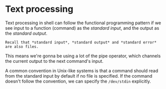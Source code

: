 # Text processing

Text processing in shell can follow the functional programming pattern if we see input to a function (command) as the *standard input*, and the output as the *standard output*.

```admonish note title="Reminder"
Recall that *standard input*, *standard output* and *standard error* are also files.
```

This means we're gonna be using a lot of the pipe operator, which channels the current output to the next command's input.

A common convention in Unix-like systems is that a command should read from the standard input by default if no file is specified. If the command doesn't follow the convention, we can specify the `/dev/stdin` explicitly.
